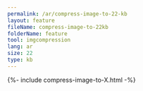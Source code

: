 ```yaml
---
permalink: /ar/compress-image-to-22-kb
layout: feature
fileName: compress-image-to-22kb
folderName: feature
tool: imgcompression
lang: ar
size: 22
type: kb
---
```


{%- include compress-image-to-X.html -%}
